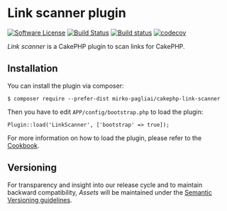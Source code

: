 # Link scanner plugin

[![Software License](https://img.shields.io/badge/license-MIT-brightgreen.svg?style=flat-square)](LICENSE.txt)
[![Build Status](https://api.travis-ci.org/mirko-pagliai/cakephp-link-scanner.svg?branch=master)](https://travis-ci.org/mirko-pagliai/cakephp-link-scanner)
[![Build status](https://ci.appveyor.com/api/projects/status/hqk7fxtad6r75wk3?svg=true)](https://ci.appveyor.com/project/mirko-pagliai/cakephp-link-scanner)
[![codecov](https://codecov.io/gh/mirko-pagliai/cakephp-link-scanner/branch/master/graph/badge.svg)](https://codecov.io/gh/mirko-pagliai/cakephp-link-scanner)

*Link scanner* is a CakePHP plugin to scan links for CakePHP.

## Installation
You can install the plugin via composer:

    $ composer require --prefer-dist mirko-pagliai/cakephp-link-scanner
    
Then you have to edit `APP/config/bootstrap.php` to load the plugin:

    Plugin::load('LinkScanner', ['bootstrap' => true]);

For more information on how to load the plugin, please refer to the 
[Cookbook](http://book.cakephp.org/3.0/en/plugins.html#loading-a-plugin).

## Versioning
For transparency and insight into our release cycle and to maintain backward 
compatibility, *Assets* will be maintained under the 
[Semantic Versioning guidelines](http://semver.org).
